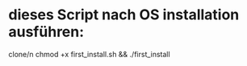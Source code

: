 # dieses Script nach OS installation ausführen:
clone/n
chmod +x first_install.sh && ./first_install
